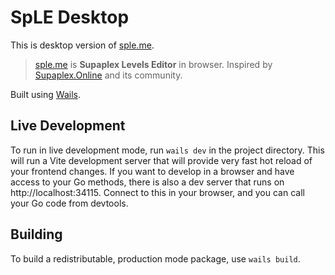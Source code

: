 # SpLE Desktop

This is desktop version of [sple.me][sple.me].

> [sple.me][sple.me] is **Supaplex Levels Editor** in browser. Inspired by
> [Supaplex.Online][spo] and its community.

Built using [Wails][wails].

## Live Development

To run in live development mode, run `wails dev` in the project directory. This
will run a Vite development server that will provide very fast hot reload of
your frontend changes. If you want to develop in a browser and have access to
your Go methods, there is also a dev server that runs on http://localhost:34115.
Connect to this in your browser, and you can call your Go code from devtools.

## Building

To build a redistributable, production mode package, use `wails build`.


[spo]: https://www.supaplex.online/
[sple.me]: https://sple.me
[wails]: https://wails.io
